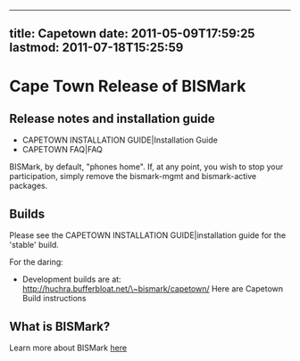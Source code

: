 
---
title: Capetown
date: 2011-05-09T17:59:25
lastmod: 2011-07-18T15:25:59
---
Cape Town Release of BISMark
============================

Release notes and installation guide
------------------------------------

-   <link>CAPETOWN INSTALLATION GUIDE|Installation Guide</link>
-   <link>CAPETOWN FAQ|FAQ</link>

BISMark, by default, "phones home". If, at any point, you wish to stop
your participation, simply remove the bismark-mgmt and bismark-active
packages.

Builds
------

Please see the <link>CAPETOWN INSTALLATION GUIDE|installation
guide</link> for the 'stable' build.

For the daring:

-   Development builds are at:
    http://huchra.bufferbloat.net/\~bismark/capetown/ Here are
    <link>Capetown Build</link> instructions

What is BISMark?
----------------

Learn more about BISMark [here](http://projectbismark.net)
